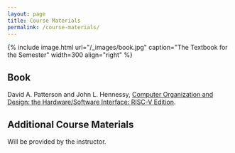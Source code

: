 ```yaml
---
layout: page
title: Course Materials
permalink: /course-materials/
---
```


{% include image.html url="/_images/book.jpg" caption="The Textbook for the Semester" width=300 align="right" %}

## Book

David A. Patterson and John L. Hennessy, [Computer Organization and Design: the Hardware/Software Interface: RISC-V Edition](https://a.co/d/fsapEqw).

## Additional Course Materials

Will be provided by the instructor.